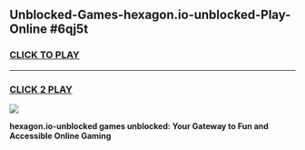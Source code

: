 
## Unblocked-Games-hexagon.io-unblocked-Play-Online #6qj5t
<h3>
<a href="https://news.freeplayer.one?title=hexagon.io-unblocked&ref=3">CLICK TO PLAY</a></h3>
<hr>

<h3>
<a href="https://news.freeplayer.one?title=hexagon.io-unblocked&ref=3">CLICK 2 PLAY</a>
  
</h3>

<a href="https://news.freeplayer.one?title=hexagon.io-unblocked&ref=3"><img src="https://clearcache.store/games.png"></a>


**hexagon.io-unblocked games unblocked: Your Gateway to Fun and Accessible Online Gaming**
